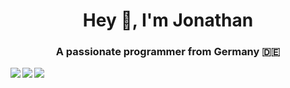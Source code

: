 <h1 align="center">Hey 👋, I'm Jonathan</h1>
<h3 align="center">A passionate programmer from Germany 🇩🇪</h3>

<p><img align="left" src="https://github-readme-stats.vercel.app/api?username=TigaByte&show_icons=true&title_color=fdfdfd&icon_color=fa8b00&text_color=919191&bg_color=151515&hide_border=true&"/><img align="left" src="https://github-readme-streak-stats.herokuapp.com?user=tigabyte&theme=dark&hide_border=true"/><img aline="rigth" src="https://github-readme-stats.vercel.app/api/top-langs/?username=TigaByte&layout=compact&langs_count=16&title_color=fdfdfd&icon_color=fa8b00&text_color=919191&bg_color=151515&hide_border=true&"</p>


